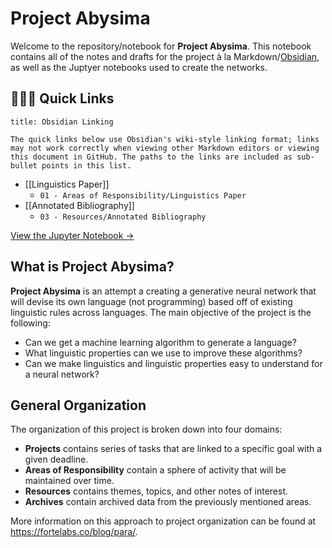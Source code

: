 # Project Abysima

Welcome to the repository/notebook for **Project Abysima**. This notebook contains all of the notes and drafts for the project à la Markdown/[Obsidian](https://obsidian.md), as well as the Juptyer notebooks used to create the networks.

## 🏃🏻‍♂️ Quick Links

```ad-note
title: Obsidian Linking

The quick links below use Obsidian's wiki-style linking format; links may not work correctly when viewing other Markdown editors or viewing this document in GitHub. The paths to the links are included as sub-bullet points in this list.
```

- [[Linguistics Paper]]
	- `01 - Areas of Responsibility/Linguistics Paper`
- [[Annotated Bibliography]]
	- `03 - Resources/Annotated Bibliography`

[View the Jupyter Notebook →](./Abysima.ipynb)

## What is Project Abysima?

**Project Abysima** is an attempt a creating a generative neural network that will devise its own language (not programming) based off of existing linguistic rules across languages. The main objective of the project is the following:

- Can we get a machine learning algorithm to generate a language?
- What linguistic properties can we use to improve these algorithms?
- Can we make linguistics and linguistic properties easy to understand for a neural network?

## General Organization

The organization of this project is broken down into four domains:

- **Projects** contains series of tasks that are linked to a specific goal with a given deadline.
- **Areas of Responsibility** contain a sphere of activity that will be maintained over time.
- **Resources** contains themes, topics, and other notes of interest.
- **Archives** contain archived data from the previously mentioned areas.

More information on this approach to project organization can be found at https://fortelabs.co/blog/para/.